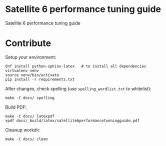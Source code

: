 Satellite 6 performance tuning guide
====================================

Satellite 6 performance tuning guide

Contribute
==========

Setup your environment:

    dnf install python-sphinx-latex   # to install all dependencies
    virtualenv venv
    source venv/bin/activate
    pip install -r requirements.txt

After changes, check spelling (use `spelling_wordlist.txt` to whitelist):

    make -C docs/ spelling

Build PDF:

    make -C docs/ latexpdf
    xpdf docs/_build/latex/satellite6performancetunningguide.pdf

Cleanup workdir:

    make -C docs/ clean
